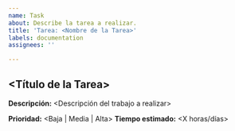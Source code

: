 ```yaml
---
name: Task
about: Describe la tarea a realizar.
title: 'Tarea: <Nombre de la Tarea>'
labels: documentation
assignees: ''

---
```


## <Título de la Tarea>

**Descripción:**
<Descripción del trabajo a realizar>

**Prioridad:** <Baja | Media | Alta>
**Tiempo estimado:** <X horas/días>
